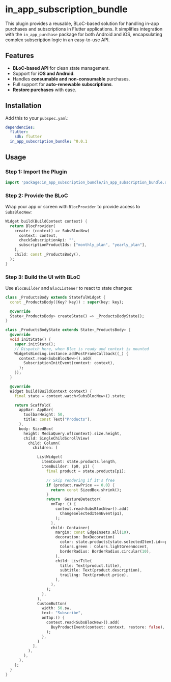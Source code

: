 # in_app_subscription_bundle

This plugin provides a reusable, BLoC-based solution for handling in-app purchases and subscriptions in Flutter applications. It simplifies integration with the `in_app_purchase` package for both Android and iOS, encapsulating complex subscription logic in an easy-to-use API.

## Features
- **BLoC-based API** for clean state management.
- Support for **iOS and Android**.
- Handles **consumable and non-consumable** purchases.
- Full support for **auto-renewable subscriptions**.
- **Restore purchases** with ease.

## Installation
Add this to your `pubspec.yaml`:

```yaml
dependencies:
  flutter:
    sdk: flutter
  in_app_subscription_bundle: ^0.0.1
```

## Usage

### Step 1: Import the Plugin
```dart
import 'package:in_app_subscription_bundle/in_app_subscription_bundle.dart';
```

### Step 2: Provide the BLoC
Wrap your app or screen with `BlocProvider` to provide access to `SubsBlocNew`:

```dart
Widget build(BuildContext context) {
  return BlocProvider(
    create: (context) => SubsBlocNew(
      context: context,
      checkSubscriptionApi: "",
      subscriptionProductIds: ["monthly_plan", "yearly_plan"],
    ),
    child: const _ProductsBody(),
  );
}
```

### Step 3: Build the UI with BLoC
Use `BlocBuilder` and `BlocListener` to react to state changes:

```dart
class _ProductsBody extends StatefulWidget {
  const _ProductsBody({Key? key}) : super(key: key);

  @override
  State<_ProductsBody> createState() => _ProductsBodyState();
}

class _ProductsBodyState extends State<_ProductsBody> {
  @override
  void initState() {
    super.initState();
    // Dispatch here, when Bloc is ready and context is mounted
    WidgetsBinding.instance.addPostFrameCallback((_) {
      context.read<SubsBlocNew>().add(
        SubscriptionInitEvent(context: context),
      );
    });
  }

  @override
  Widget build(BuildContext context) {
    final state = context.watch<SubsBlocNew>().state;

    return Scaffold(
      appBar: AppBar(
        toolbarHeight: 50,
        title: const Text("Products"),
      ),
      body: SizedBox(
        height: MediaQuery.of(context).size.height,
        child: SingleChildScrollView(
          child: Column(
            children: [

              ListWidget(
                itemCount: state.products.length,
                itemBuilder: (p0, p1) {
                  final product = state.products[p1];

                  // Skip rendering if it's free
                  if (product.rawPrice == 0.0) {
                    return const SizedBox.shrink();
                  }
                  return  GestureDetector(
                    onTap: () {
                      context.read<SubsBlocNew>().add(
                        ChangeSelectedItemEvent(p1),
                      );
                    },
                    child: Container(
                      margin: const EdgeInsets.all(10),
                      decoration: BoxDecoration(
                        color: state.products[state.selectedItem].id==product.id?
                        Colors.green : Colors.lightGreenAccent,
                        borderRadius: BorderRadius.circular(10),
                      ),
                      child: ListTile(
                        title: Text(product.title),
                        subtitle: Text(product.description),
                        trailing: Text(product.price),
                      ),
                    ),
                  );
                },
              ),
              CustomButton(
                width: 50.sw,
                text: "Subscribe",
                onTap:() {
                  context.read<SubsBlocNew>().add(
                    BuyProductEvent(context: context, restore: false),
                  );
                },
              )
            ],
          ),
        ),
      ),
    );
  }
}
```